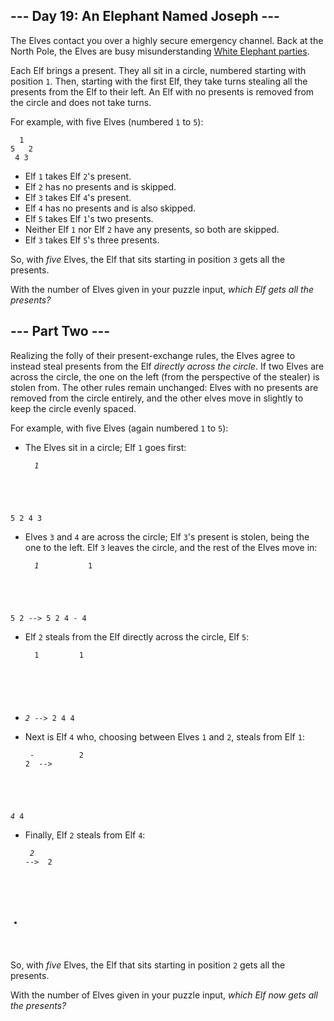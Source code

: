 ## --- Day 19: An Elephant Named Joseph ---

The Elves contact you over a highly secure emergency channel. Back at the North Pole, the Elves are busy <span title="Eggnoggedly misunderstanding them, actually.">misunderstanding</span> [White Elephant parties](https://en.wikipedia.org/wiki/White_elephant_gift_exchange).

Each Elf brings a present. They all sit in a circle, numbered starting with position `` 1 ``. Then, starting with the first Elf, they take turns stealing all the presents from the Elf to their left. An Elf with no presents is removed from the circle and does not take turns.

For example, with five Elves (numbered `` 1 `` to `` 5 ``):

      1
    5   2
     4 3

*   Elf `` 1 `` takes Elf `` 2 ``'s present.
*   Elf `` 2 `` has no presents and is skipped.
*   Elf `` 3 `` takes Elf `` 4 ``'s present.
*   Elf `` 4 `` has no presents and is also skipped.
*   Elf `` 5 `` takes Elf `` 1 ``'s two presents.
*   Neither Elf `` 1 `` nor Elf `` 2 `` have any presents, so both are skipped.
*   Elf `` 3 `` takes Elf `` 5 ``'s three presents.

So, with _five_ Elves, the Elf that sits starting in position `` 3 `` gets all the presents.

With the number of Elves given in your puzzle input, _which Elf gets all the presents?_

## --- Part Two ---

Realizing the folly of their present-exchange rules, the Elves agree to instead steal presents from the Elf _directly across the circle_. If two Elves are across the circle, the one on the left (from the perspective of the stealer) is stolen from. The other rules remain unchanged: Elves with no presents are removed from the circle entirely, and the other elves move in slightly to keep the circle evenly spaced.

For example, with five Elves (again numbered `` 1 `` to `` 5 ``):

*   The Elves sit in a circle; Elf `` 1 `` goes first:
    
    <pre><code>  <em>1</em>
5   2
 4 3
</code></pre>
    
    
*   Elves `` 3 `` and `` 4 `` are across the circle; Elf `` 3 ``'s present is stolen, being the one to the left. Elf `` 3 `` leaves the circle, and the rest of the Elves move in:
    
    <pre><code>  <em>1</em>           1
5   2  --&gt;  5   2
 4 -          4
</code></pre>
    
    
*   Elf `` 2 `` steals from the Elf directly across the circle, Elf `` 5 ``:
    
    <pre><code>  1         1 
-   <em>2</em>  --&gt;     2
  4         4 
</code></pre>
    
    
*   Next is Elf `` 4 `` who, choosing between Elves `` 1 `` and `` 2 ``, steals from Elf `` 1 ``:
    
    <pre><code> -          2  
    2  --&gt;
 <em>4</em>          4
</code></pre>
    
    
*   Finally, Elf `` 2 `` steals from Elf `` 4 ``:
    
    <pre><code> <em>2</em>
    --&gt;  2  
 -
</code></pre>
    
    

So, with _five_ Elves, the Elf that sits starting in position `` 2 `` gets all the presents.

With the number of Elves given in your puzzle input, _which Elf now gets all the presents?_